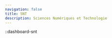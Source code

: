 ```yaml
---
navigation: false
title: SNT
description: Sciences Numériques et Technologie
---
```


::dashboard-snt